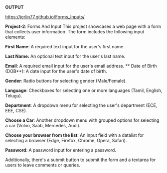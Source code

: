 **OUTPUT**

https://jerlin77.github.io/Forms_Inputs/

**Project-2**: Forms And Input
This project showcases a web page with a form that collects user information. The form includes the following input elements:

**First Name**: A required text input for the user's first name.

**Last Name:** An optional text input for the user's last name.

**Email**: A required email input for the user's email address.
**
Date of Birth (DOB**): A date input for the user's date of birth.

**Gender**: Radio buttons for selecting gender (Male/Female).

**Language**: Checkboxes for selecting one or more languages (Tamil, English, Telugu).

**Department**: A dropdown menu for selecting the user's department (ECE, EEE, CSE).

**Choose a Car**: Another dropdown menu with grouped options for selecting a car (Volvo, Saab, Mercedes, Audi).

**Choose your browser from the list**: An input field with a datalist for selecting a browser (Edge, Firefox, Chrome, Opera, Safari).

**Password**: A password input for entering a password.

Additionally, there's a submit button to submit the form and a textarea for users to leave comments or queries.
